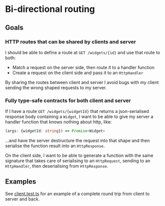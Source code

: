 # Bi-directional routing

## Goals

### HTTP routes that can be shared by clients and server

I should be able to define a route at `GET /widgets/{id}` and use that route to both:

* Match a request on the server side, then route it to a handler function
* Create a request on the client side and pass it to an `HttpHandler`

By sharing the routes between client and server I avoid bugs with my client
sending the wrong shaped requests to my server.

### Fully type-safe contracts for both client and server

If I have a route `GET /widgets/{widgetId}` that returns a json-serialised response body containing a `Widget`, 
I want to be able to give my server a handler function that knows nothing about http, like:

```typescript
(args: {widgetId: string}) => Promise<Widget>
```

...and have the server destructure the request into that shape and then serialise
the function result into an `HttpResponse`.

On the client side, I want to be able to generate a function with the same signature
that takes care of serialising to an `HttpRequest`, sending to an `HttpHandler`, then
deserialising from `HttpResponse`.

## Examples

See [client.test.ts](test/client.test.ts) for an example of a complete round trip
from client to server and back.

